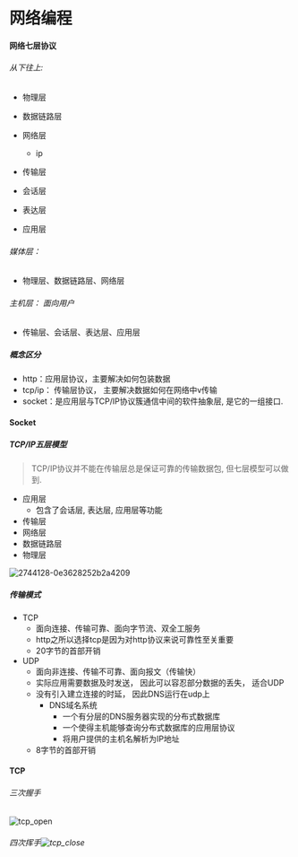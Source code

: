 # 网络编程



#### 网络七层协议

###### 从下往上:

- 物理层

- 数据链路层
- 网络层
  - ip
- 传输层
- 会话层
- 表达层
- 应用层

###### 媒体层： 

- 物理层、数据链路层、网络层

###### 主机层： 面向用户

- 传输层、会话层、表达层、应用层

##### 概念区分

- http：应用层协议，主要解决如何包装数据
- tcp/ip： 传输层协议， 主要解决数据如何在网络中v传输
- socket：是应用层与TCP/IP协议簇通信中间的软件抽象层, 是它的一组接口.



#### Socket

##### TCP/IP五层模型

> TCP/IP协议并不能在传输层总是保证可靠的传输数据包, 但七层模型可以做到.

- 应用层 
  - 包含了会话层, 表达层, 应用层等功能
- 传输层
- 网络层
- 数据链路层
- 物理层

![2744128-0e3628252b2a4209](/Users/Joy/Downloads/2744128-0e3628252b2a4209.png)

##### 传输模式

- TCP
  - 面向连接、传输可靠、面向字节流、双全工服务
  - http之所以选择tcp是因为对http协议来说可靠性至关重要
  - 20字节的首部开销
- UDP
  - 面向非连接、传输不可靠、面向报文（传输快）
  - 实际应用需要数据及时发送， 因此可以容忍部分数据的丢失， 适合UDP
  - 没有引入建立连接的时延， 因此DNS运行在udp上
    - DNS域名系统
      - 一个有分层的DNS服务器实现的分布式数据库
      - 一个使得主机能够查询分布式数据库的应用层协议
      - 将用户提供的主机名解析为IP地址
  - 8字节的首部开销



#### TCP

###### 三次握手

![tcp_open](/Users/Joy/Downloads/tcp_open.png)



###### 四次挥手![tcp_close](/Users/Joy/Downloads/tcp_close.png)